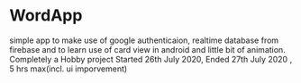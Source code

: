 # WordApp
simple app to make use of google authenticaion, realtime database from firebase and to learn use of card view in android and little bit of animation. Completely a Hobby project
Started 26th July 2020, Ended 27th July 2020 , 5 hrs max(incl. ui imporvement)
